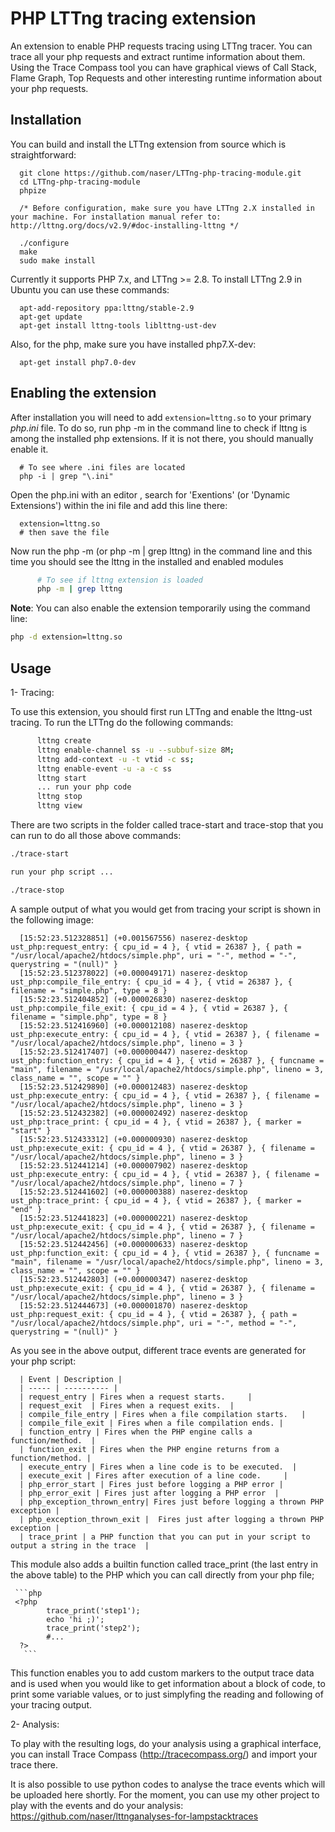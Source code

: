 PHP LTTng tracing extension
======
An extension to enable PHP requests tracing using LTTng tracer. You can trace all your php requests and extract runtime information about them. Using the Trace Compass tool you can have graphical views of Call Stack, Flame Graph, Top Requests and other interesting runtime information about your php requests.


## Installation

You can build and install the LTTng extension from source which is straightforward:

      git clone https://github.com/naser/LTTng-php-tracing-module.git
      cd LTTng-php-tracing-module
      phpize
      
      /* Before configuration, make sure you have LTTng 2.X installed in your machine. For installation manual refer to: http://lttng.org/docs/v2.9/#doc-installing-lttng */
      
      ./configure     
      make
      sudo make install
      
Currently it supports PHP 7.x, and  LTTng >= 2.8. To install LTTng 2.9 in Ubuntu you can use these commands:

      apt-add-repository ppa:lttng/stable-2.9
      apt-get update
      apt-get install lttng-tools liblttng-ust-dev
      
       
Also, for the php, make sure you have installed php7.X-dev:

      apt-get install php7.0-dev  

## Enabling the extension

After installation you will need to add `extension=lttng.so` to your primary *php.ini* file. To do so, run php -m in the command line to check if lttng is among the installed php extensions. If it is not there, you should manually enable it. 

      # To see where .ini files are located
      php -i | grep "\.ini"
      
Open the php.ini with an editor , search for 'Exentions' (or 'Dynamic Extensions') within the ini file and add this line there:
      
      extension=lttng.so
      # then save the file
      
Now run the php -m (or php -m | grep lttng) in the command line and this time you should see the lttng in the installed and enabled modules 
```bash
      # To see if lttng extension is loaded
      php -m | grep lttng
 ```
 


**Note**: You can also enable the extension temporarily using the command line:

```bash
php -d extension=lttng.so
```

## Usage

1- Tracing:

To use this extension, you should first run LTTng and enable the lttng-ust tracing. To run the LTTng do the following commands:
```bash
      lttng create
      lttng enable-channel ss -u --subbuf-size 8M;
      lttng add-context -u -t vtid -c ss; 
      lttng enable-event -u -a -c ss
      lttng start
      ... run your php code
      lttng stop
      lttng view
  ```
  
 There are two scripts in the folder called trace-start and trace-stop that you can run to do all those above commands: 
 
```bash
./trace-start

run your php script ...

./trace-stop
```

A sample output of what you would get from tracing your script is shown in the following image:

      [15:52:23.512328851] (+0.001567556) naserez-desktop ust_php:request_entry: { cpu_id = 4 }, { vtid = 26387 }, { path = "/usr/local/apache2/htdocs/simple.php", uri = "-", method = "-", querystring = "(null)" }
      [15:52:23.512378022] (+0.000049171) naserez-desktop ust_php:compile_file_entry: { cpu_id = 4 }, { vtid = 26387 }, { filename = "simple.php", type = 8 }
      [15:52:23.512404852] (+0.000026830) naserez-desktop ust_php:compile_file_exit: { cpu_id = 4 }, { vtid = 26387 }, { filename = "simple.php", type = 8 }
      [15:52:23.512416960] (+0.000012108) naserez-desktop ust_php:execute_entry: { cpu_id = 4 }, { vtid = 26387 }, { filename = "/usr/local/apache2/htdocs/simple.php", lineno = 3 }
      [15:52:23.512417407] (+0.000000447) naserez-desktop ust_php:function_entry: { cpu_id = 4 }, { vtid = 26387 }, { funcname = "main", filename = "/usr/local/apache2/htdocs/simple.php", lineno = 3, class_name = "", scope = "" }
      [15:52:23.512429890] (+0.000012483) naserez-desktop ust_php:execute_entry: { cpu_id = 4 }, { vtid = 26387 }, { filename = "/usr/local/apache2/htdocs/simple.php", lineno = 3 }
      [15:52:23.512432382] (+0.000002492) naserez-desktop ust_php:trace_print: { cpu_id = 4 }, { vtid = 26387 }, { marker = "start" }
      [15:52:23.512433312] (+0.000000930) naserez-desktop ust_php:execute_exit: { cpu_id = 4 }, { vtid = 26387 }, { filename = "/usr/local/apache2/htdocs/simple.php", lineno = 3 }
      [15:52:23.512441214] (+0.000007902) naserez-desktop ust_php:execute_entry: { cpu_id = 4 }, { vtid = 26387 }, { filename = "/usr/local/apache2/htdocs/simple.php", lineno = 7 }
      [15:52:23.512441602] (+0.000000388) naserez-desktop ust_php:trace_print: { cpu_id = 4 }, { vtid = 26387 }, { marker = "end" }
      [15:52:23.512441823] (+0.000000221) naserez-desktop ust_php:execute_exit: { cpu_id = 4 }, { vtid = 26387 }, { filename = "/usr/local/apache2/htdocs/simple.php", lineno = 7 }
      [15:52:23.512442456] (+0.000000633) naserez-desktop ust_php:function_exit: { cpu_id = 4 }, { vtid = 26387 }, { funcname = "main", filename = "/usr/local/apache2/htdocs/simple.php", lineno = 3, class_name = "", scope = "" }
      [15:52:23.512442803] (+0.000000347) naserez-desktop ust_php:execute_exit: { cpu_id = 4 }, { vtid = 26387 }, { filename = "/usr/local/apache2/htdocs/simple.php", lineno = 3 }
      [15:52:23.512444673] (+0.000001870) naserez-desktop ust_php:request_exit: { cpu_id = 4 }, { vtid = 26387 }, { path = "/usr/local/apache2/htdocs/simple.php", uri = "-", method = "-", querystring = "(null)" }

As you see in the above output, different trace events are generated for your php script:

      | Event | Description |
      | ----- | ---------- |
      | request_entry | Fires when a request starts.	 |
      | request_exit  | Fires when a request exits.	 |
      | compile_file_entry | Fires when a file compilation starts.	 |
      | compile_file_exit | Fires when a file compilation ends. |
      | function_entry | Fires when the PHP engine calls a function/method.	 |
      | function_exit | Fires when the PHP engine returns from a function/method. |
      | execute_entry | Fires when a line code is to be executed.  |
      | execute_exit | Fires after execution of a line code.	 |
      | php_error_start | Fires just before logging a PHP error |
      | php_error_exit | Fires just after logging a PHP error  |
      | php_exception_thrown_entry| Fires just before logging a thrown PHP exception |
      | php_exception_thrown_exit |  Fires just after logging a thrown PHP exception |
      | trace_print | a PHP function that you can put in your script to output a string in the trace  |
This module also adds a builtin function called trace_print (the last entry in the above table) to the PHP which you can call directly from your php file;
      
     ```php
     <?php
            trace_print('step1');
            echo 'hi ;)';
            trace_print('step2');
            #...
      ?>
       ```
 This function enables you to add custom markers to the output trace data and is used when you would like to get information about a block of code, to print some variable values, or to just simplyfing the reading and following of your tracing output.

2- Analysis:

To play with the resulting logs, do your analysis using a graphical interface, you can install Trace Compass (http://tracecompass.org/) and import your trace there. 

It is also possible to use python codes to analyse the trace events which will be uploaded here shortly. For the moment, you can use my other project to play with the events and do your analysis: 
https://github.com/naser/lttnganalyses-for-lampstacktraces

      
      
